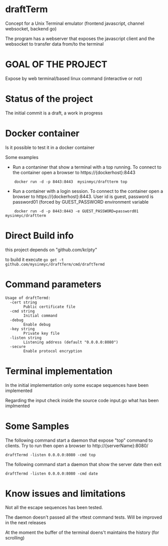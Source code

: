 # draftTerm

Concept for a Unix Terminal emulator (frontend javascript, channel websocket, backend go)

The program has a webserver that exposes the javascript client and the websocket to transfer data from/to the terminal



# GOAL OF THE PROJECT

Expose by web terminal/based linux command (interactive or not)



# Status of the project

The initial commit is a draft, a work in progress


# Docker container

Is it possible to test it in a docker container

Some examples

- Run a contaniner that show a terminal with a top running. To connect to the container open a browser to https://{dockerhost}:8443
```
	docker run -d -p 8443:8443  mysinmyc/draftterm top
```


- Run a container with a login session. To connect to the container open a browser to https://{dockerhost}:8443. User id is guest, password is password01 (forced by GUEST_PASSWORD environment variable
```
	docker run -d -p 8443:8443 -e GUEST_PASSWORD=password01 mysinmyc/draftterm
```
 

# Direct Build info

this project depends on "github.com/kr/pty"

to build it execute `go get -t github.com/mysinmyc/draftTerm/cmd/draftTermd`



# Command parameters

```
Usage of draftTermd:
  -cert string
    	Public certificate file
  -cmd string
    	Initial command
  -debug
    	Enable debug
  -key string
    	Private key file
  -listen string
    	Listening address (default "0.0.0.0:8080")
  -secure
    	Enable protocol encryption
```



# Terminal implementation

In the initial implementation only some escape sequences have been implemented

Regarding the input check inside the source code input.go what has been implmented



# Some Samples

The following command start a daemon that expose "top" command to clients. Try to run then open a browser to http://{serverName}:8080/

`draftTermd -listen 0.0.0.0:8080 -cmd top`

The following command start a daemon that show the server date then exit

`draftTermd -listen 0.0.0.0:8080 -cmd date`



# Know issues and limitations

Not all the escape sequences has been tested.

The daemon doesn't passed all the vttest command tests. Will be improved in the next releases

At the moment the buffer of the terminal doens't maintains the history (for scrolling)

